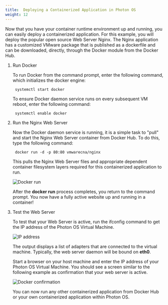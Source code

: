```yaml
---
title:  Deploying a Containerized Application in Photon OS
weight: 12
---
```


Now that you have your container runtime environment up and running, you can easily deploy a containerized application. For this example, you will deploy the popular open source Web Server Nginx. The Nginx application has a customized VMware package that is published as a dockerfile and can be downloaded, directly, through the Docker module from the Docker Hub.

1. Run Docker

    To run Docker from the command prompt, enter the following command, which initializes the docker engine:
    
        systemctl start docker
    
    To ensure Docker daemon service runs on every subsequent VM reboot, enter the following command:
    
        systemctl enable docker

1. Run the Nginx Web Server

    Now the Docker daemon service is running, it is a simple task to "pull" and start the Nginx Web Server container from Docker Hub. To do this, type the following command:
    
        docker run -d -p 80:80 vmwarecna/nginx
    
    This pulls the Nginx Web Server files and appropriate dependent container filesystem layers required for this containerized application to run.
    
    ![Docker run](/docs/installation-guide/images/vs-docker-run.png)
    
    After the **docker run**  process completes, you return to the command prompt. You now have a fully active website up and running in a container!

1. Test the Web Server

    To test that your Web Server is active, run the ifconfig command to get the IP address of the Photon OS Virtual Machine.
    
    ![IP address](/docs/installation-guide/images/vs-docker-ifconfig.png)
    
    The output displays a list of adapters that are connected to the virtual machine. Typically, the web server daemon will be bound on **eth0**.
    
    Start a browser on your host machine and enter the IP address of your Photon OS Virtual Machine. You should see a screen similar to the following example as confirmation that your web server is active.
    
    ![Docker confirmation](/docs/installation-guide/images/vs-docker-confirm.png)
    
    You can now run any other containerized application from Docker Hub or your own containerized application within Photon OS.


